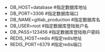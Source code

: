 - DB_HOST=database #指定数据库地址
- DB_PORT=3306 #指定数据库端口
- DB_NAME=gitlab_production #指定数据库名
- DB_USER=root #指定数据库登陆账户名
- DB_PASS=123456 #指定数据库登陆账户密码
- REDIS_HOST=redis #指定redis地址
- REDIS_PORT=6379 #指定redis端口